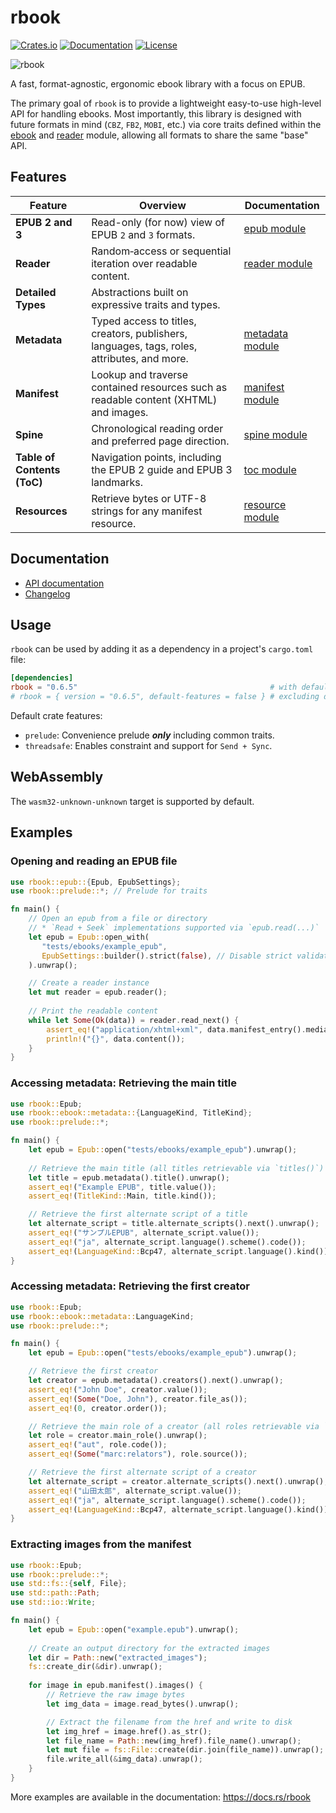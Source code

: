 # rbook

[![Crates.io](https://img.shields.io/crates/v/rbook.svg?logo=rust&style=flat-square)](https://crates.io/crates/rbook)
[![Documentation](https://img.shields.io/badge/documentation-latest%20release-19e.svg?style=flat-square)](https://docs.rs/rbook)
[![License](https://img.shields.io/badge/license-Apache%202.0-maroon?style=flat-square)](LICENSE)

![rbook](https://raw.githubusercontent.com/DevinSterling/devinsterling-com/master/public/images/rbook/rbook.png)

A fast, format-agnostic, ergonomic ebook library with a focus on EPUB.

The primary goal of `rbook` is to provide a lightweight easy-to-use high-level API for handling ebooks.
Most importantly, this library is designed with future formats in mind
(`CBZ`, `FB2`, `MOBI`, etc.) via core traits defined within the [ebook](https://docs.rs/rbook/latest/rbook/ebook) 
and [reader](https://docs.rs/rbook/latest/rbook/reader) module, allowing all formats to share the same "base" API.

## Features
| Feature                     | Overview                                                                                    | Documentation                                                        |
|-----------------------------|---------------------------------------------------------------------------------------------|----------------------------------------------------------------------|
| **EPUB 2 and 3**            | Read-only (for now) view of EPUB `2` and `3` formats.                                       | [epub module](https://docs.rs/rbook/latest/rbook/ebook/epub)         |
| **Reader**                  | Random‐access or sequential iteration over readable content.                                | [reader module](https://docs.rs/rbook/latest/rbook/reader)           |
| **Detailed Types**          | Abstractions built on expressive traits and types.                                          |                                                                      |
| **Metadata**                | Typed access to titles, creators, publishers, languages, tags, roles, attributes, and more. | [metadata module](https://docs.rs/rbook/latest/rbook/ebook/metadata) |
| **Manifest**                | Lookup and traverse contained resources such as readable content (XHTML) and images.        | [manifest module](https://docs.rs/rbook/latest/rbook/ebook/manifest) |
| **Spine**                   | Chronological reading order and preferred page direction.                                   | [spine module](https://docs.rs/rbook/latest/rbook/ebook/spine)       |
| **Table of Contents (ToC)** | Navigation points, including the EPUB 2 guide and EPUB 3 landmarks.                         | [toc module](https://docs.rs/rbook/latest/rbook/ebook/toc)           |
| **Resources**               | Retrieve bytes or UTF-8 strings for any manifest resource.                                  | [resource module](https://docs.rs/rbook/latest/rbook/ebook/resource) |

## Documentation
- [API documentation](https://docs.rs/rbook)
- [Changelog](CHANGELOG.md)

## Usage
`rbook` can be used by adding it as a dependency in a project's `cargo.toml` file:
```toml
[dependencies]
rbook = "0.6.5"                                           # with default features
# rbook = { version = "0.6.5", default-features = false } # excluding default features
```

Default crate features:
- `prelude`: Convenience prelude ***only*** including common traits.
- `threadsafe`: Enables constraint and support for `Send + Sync`.

## WebAssembly
The `wasm32-unknown-unknown` target is supported by default.

## Examples
### Opening and reading an EPUB file
```rust
use rbook::epub::{Epub, EpubSettings};
use rbook::prelude::*; // Prelude for traits

fn main() {
    // Open an epub from a file or directory
    // * `Read + Seek` implementations supported via `epub.read(...)`
    let epub = Epub::open_with(
       "tests/ebooks/example_epub",
       EpubSettings::builder().strict(false), // Disable strict validation
    ).unwrap();

    // Create a reader instance
    let mut reader = epub.reader();
    
    // Print the readable content
    while let Some(Ok(data)) = reader.read_next() {
        assert_eq!("application/xhtml+xml", data.manifest_entry().media_type());
        println!("{}", data.content());
    }
}
```
### Accessing metadata: Retrieving the main title
```rust
use rbook::Epub;
use rbook::ebook::metadata::{LanguageKind, TitleKind};
use rbook::prelude::*;

fn main() {
    let epub = Epub::open("tests/ebooks/example_epub").unwrap();
    
    // Retrieve the main title (all titles retrievable via `titles()`)
    let title = epub.metadata().title().unwrap();
    assert_eq!("Example EPUB", title.value());
    assert_eq!(TitleKind::Main, title.kind());

    // Retrieve the first alternate script of a title
    let alternate_script = title.alternate_scripts().next().unwrap();
    assert_eq!("サンプルEPUB", alternate_script.value());
    assert_eq!("ja", alternate_script.language().scheme().code());
    assert_eq!(LanguageKind::Bcp47, alternate_script.language().kind());
}
```
### Accessing metadata: Retrieving the first creator
```rust
use rbook::Epub;
use rbook::ebook::metadata::LanguageKind;
use rbook::prelude::*;

fn main() {
    let epub = Epub::open("tests/ebooks/example_epub").unwrap();

    // Retrieve the first creator
    let creator = epub.metadata().creators().next().unwrap();
    assert_eq!("John Doe", creator.value());
    assert_eq!(Some("Doe, John"), creator.file_as());
    assert_eq!(0, creator.order());

    // Retrieve the main role of a creator (all roles retrievable via `roles()`)
    let role = creator.main_role().unwrap();
    assert_eq!("aut", role.code());
    assert_eq!(Some("marc:relators"), role.source());

    // Retrieve the first alternate script of a creator
    let alternate_script = creator.alternate_scripts().next().unwrap();
    assert_eq!("山田太郎", alternate_script.value());
    assert_eq!("ja", alternate_script.language().scheme().code());
    assert_eq!(LanguageKind::Bcp47, alternate_script.language().kind());
}
```
### Extracting images from the manifest
```rust
use rbook::Epub;
use rbook::prelude::*;
use std::fs::{self, File};
use std::path::Path;
use std::io::Write;

fn main() {
    let epub = Epub::open("example.epub").unwrap();
    
    // Create an output directory for the extracted images
    let dir = Path::new("extracted_images");
    fs::create_dir(&dir).unwrap();
    
    for image in epub.manifest().images() {
        // Retrieve the raw image bytes
        let img_data = image.read_bytes().unwrap();

        // Extract the filename from the href and write to disk
        let img_href = image.href().as_str();
        let file_name = Path::new(img_href).file_name().unwrap();
        let mut file = fs::File::create(dir.join(file_name)).unwrap();
        file.write_all(&img_data).unwrap();
    }
}
```

More examples are available in the documentation: <https://docs.rs/rbook>
